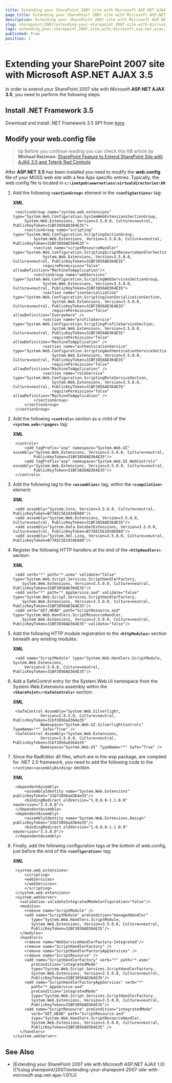 ```yaml
---
title: Extending your SharePoint 2007 site with Microsoft ASP.NET AJAX 3.5
page_title: Extending your SharePoint 2007 site with Microsoft ASP.NET AJAX 3.5 | UI for ASP.NET AJAX Documentation
description: Extending your SharePoint 2007 site with Microsoft ASP.NET AJAX 3.5
slug: sharepoint/2007/extending-your-sharepoint-2007-site-with-microsoft-asp.net-ajax-3.5
tags: extending,your,sharepoint,2007,site,with,microsoft,asp.net,ajax,3.5
published: True
position: 2
---
```


# Extending your SharePoint 2007 site with Microsoft ASP.NET AJAX 3.5



In order to extend your SharePoint 2007 site with Microsoft **ASP.NET AJAX 3.5**, you need to perform the following steps:

## Install .NET Framework 3.5

Download and install .NET Framework 3.5 SP1 from [here](https://www.microsoft.com/downloads/details.aspx?FamilyID=ab99342f-5d1a-413d-8319-81da479ab0d7&displaylang=en).

## Modify your web.config file

>tip Before you continue reading you can check this KB article by **Michael Raizman**: [SharePoint Feature to Extend SharePoint Site with AJAX 3.5 and Telerik Rad Controls](https://www.codeproject.com/KB/sharepoint/SharePoint_Telerik.aspx)



After **ASP.NET 3.5** has been installed you need to modify the **web.config** file of your MOSS web site with a few Ajax specific entries. Typically, the web.config file is located in **`c:\inetpub\wwwroot\wss\virtualdirectories\80`**

1. Add the following **`<sectionGroup>`** element in the **`<configSections>`** tag:

	**XML**

	    <sectionGroup name="system.web.extensions" type="System.Web.Configuration.SystemWebExtensionsSectionGroup,
	        System.Web.Extensions, Version=3.5.0.0, Culture=neutral, PublicKeyToken=31BF3856AD364E35">
	        <sectionGroup name="scripting" type="System.Web.Configuration.ScriptingSectionGroup,
	            System.Web.Extensions, Version=3.5.0.0, Culture=neutral, PublicKeyToken=31BF3856AD364E35">
	            <section name="scriptResourceHandler" type="System.Web.Configuration.ScriptingScriptResourceHandlerSection,
	                System.Web.Extensions, Version=3.5.0.0, Culture=neutral, PublicKeyToken=31BF3856AD364E35" 
	                requirePermission="false" allowDefinition="MachineToApplication"/>
	            <sectionGroup name="webServices" type="System.Web.Configuration.ScriptingWebServicesSectionGroup,
	                System.Web.Extensions, Version=3.5.0.0, Culture=neutral, PublicKeyToken=31BF3856AD364E35">
	                <section name="jsonSerialization" type="System.Web.Configuration.ScriptingJsonSerializationSection,
	                    System.Web.Extensions, Version=3.5.0.0, Culture=neutral, PublicKeyToken=31BF3856AD364E35" 
	                    requirePermission="false" allowDefinition="Everywhere" />
	                <section name="profileService" type="System.Web.Configuration.ScriptingProfileServiceSection,
	                    System.Web.Extensions, Version=3.5.0.0, Culture=neutral, PublicKeyToken=31BF3856AD364E35" 
	                    requirePermission="false" allowDefinition="MachineToApplication" />
	                <section name="authenticationService" type="System.Web.Configuration.ScriptingAuthenticationServiceSection,
	                    System.Web.Extensions, Version=3.5.0.0, Culture=neutral, PublicKeyToken=31BF3856AD364E35" 
	                    requirePermission="false" allowDefinition="MachineToApplication" />
	                <section name="roleService" type="System.Web.Configuration.ScriptingRoleServiceSection,
	                    System.Web.Extensions, Version=3.5.0.0, Culture=neutral, PublicKeyToken=31BF3856AD364E35" 
	                    requirePermission="false" allowDefinition="MachineToApplication" />
	            </sectionGroup>
	        </sectionGroup>
	    </sectionGroup>




2. Add the following **`<controls>`** section as a child of the **`<system.web>/<pages>`** tag:

	**XML**

	    <controls>
	        <add tagPrefix="asp" namespace="System.Web.UI" assembly="System.Web.Extensions, Version=3.5.0.0, Culture=neutral,
	            PublicKeyToken=31BF3856AD364E35"/>
	        <add tagPrefix="asp" namespace="System.Web.UI.WebControls" assembly="System.Web.Extensions, Version=3.5.0.0, Culture=neutral,
	            PublicKeyToken=31BF3856AD364E35"/>
	    </controls>




3. Add the following tag to the **`<assemblies>`** tag, within the **`<compilation>`** element:

	**XML**

	    <add assembly="System.Core, Version=3.5.0.0, Culture=neutral, PublicKeyToken=B77A5C561934E089"/>
	    <add assembly="System.Web.Extensions, Version=3.5.0.0, Culture=neutral, PublicKeyToken=31BF3856AD364E35"/>
	    <add assembly="System.Data.DataSetExtensions, Version=3.5.0.0, Culture=neutral, PublicKeyToken=B77A5C561934E089"/>
	    <add assembly="System.Xml.Linq, Version=3.5.0.0, Culture=neutral, PublicKeyToken=B77A5C561934E089"/>




4. Register the following HTTP handlers at the end of the **`<httpHandlers>`** section:

	**XML**

	    <add verb="*" path="*.asmx" validate="false" type="System.Web.Script.Services.ScriptHandlerFactory,
	       System.Web.Extensions, Version=3.5.0.0, Culture=neutral, PublicKeyToken=31BF3856AD364E35"/>
	    <add verb="*" path="*_AppService.axd" validate="false" type="System.Web.Script.Services.ScriptHandlerFactory,
	       System.Web.Extensions, Version=3.5.0.0, Culture=neutral, PublicKeyToken=31BF3856AD364E35"/>
	    <add verb="GET,HEAD" path="ScriptResource.axd" type="System.Web.Handlers.ScriptResourceHandler,
	       System.Web.Extensions, Version=3.5.0.0, Culture=neutral, PublicKeyToken=31BF3856AD364E35" validate="false"/>    




5. Add the following HTTP module registration to the **`<httpModules>`** section beneath any existing modules:

	**XML**

	    <add name="ScriptModule" type="System.Web.Handlers.ScriptModule, System.Web.Extensions, 
	        Version=3.5.0.0, Culture=neutral, PublicKeyToken=31BF3856AD364E35"/>    




6. Add a SafeControl entry for the System.Web.UI namespace from the System.Web.Extensions assembly within the **`<SharePoint>/<SafeControls>`** section:

	**XML**

	    <SafeControl Assembly="System.Web.Silverlight,
	               Version=2.0.5.0, Culture=neutral, PublicKeyToken=31bf3856ad364e35"
	               Namespace="System.Web.UI.SilverlightControls" TypeName="*" Safe="True" />
	    <SafeControl Assembly="System.Web.Extensions,
	               Version=3.5.0.0, Culture=neutral, PublicKeyToken=31bf3856ad364e35"
	               Namespace="System.Web.UI" TypeName="*" Safe="True" />




7. Since the RadEditor dll files, which are in the wsp package, are complied for .NET 2.0 framework, you need to add the following code to the `<runtime><assemblyBinding>` section.

	**XML**

	    <dependentAssembly>
	        <assemblyIdentity name="System.Web.Extensions" publicKeyToken="31bf3856ad364e35"/>
	        <bindingRedirect oldVersion="1.0.0.0-1.1.0.0" newVersion="3.5.0.0"/>
	    </dependentAssembly>
	    <dependentAssembly>
	        <assemblyIdentity name="System.Web.Extensions.Design" publicKeyToken="31bf3856ad364e35"/>
	        <bindingRedirect oldVersion="1.0.0.0-1.1.0.0" newVersion="3.5.0.0"/>
	    </dependentAssembly>




8. Finally, add the following configuration tags at the bottom of web.config, just before the end of the **`<configuration>`** tag:

	**XML**

	    <system.web.extensions>
	        <scripting>
	        <webServices>
	        </webServices>
	        </scripting>
	    </system.web.extensions>
	    <system.webServer>
	      <validation validateIntegratedModeConfiguration="false"/>
	      <modules>
	        <remove name="ScriptModule" />
	        <add name="ScriptModule" preCondition="managedHandler"
	           type="System.Web.Handlers.ScriptModule,
	           System.Web.Extensions, Version=3.5.0.0, Culture=neutral,
	           PublicKeyToken=31BF3856AD364E35"/>
	      </modules>
	      <handlers>
	        <remove name="WebServiceHandlerFactory-Integrated"/>
	        <remove name="ScriptHandlerFactory" />
	        <remove name="ScriptHandlerFactoryAppServices" />
	        <remove name="ScriptResource" />
	        <add name="ScriptHandlerFactory" verb="*" path="*.asmx"
	           preCondition="integratedMode"
	           type="System.Web.Script.Services.ScriptHandlerFactory,
	           System.Web.Extensions, Version=3.5.0.0, Culture=neutral,
	           PublicKeyToken=31BF3856AD364E35"/>
	        <add name="ScriptHandlerFactoryAppServices" verb="*"
	           path="*_AppService.axd"
	           preCondition="integratedMode"
	           type="System.Web.Script.Services.ScriptHandlerFactory,
	           System.Web.Extensions, Version=3.5.0.0, Culture=neutral,
	           PublicKeyToken=31BF3856AD364E35"/>
	        <add name="ScriptResource" preCondition="integratedMode"
	           verb="GET,HEAD" path="ScriptResource.axd"
	           type="System.Web.Handlers.ScriptResourceHandler,
	           System.Web.Extensions, Version=3.5.0.0, Culture=neutral,
	           PublicKeyToken=31BF3856AD364E35" />
	      </handlers>
	   </system.webServer>




## See Also

 * [Extending your SharePoint 2007 site with Microsoft ASP.NET AJAX 1.0]({%slug sharepoint/2007/extending-your-sharepoint-2007-site-with-microsoft-asp.net-ajax-1.0%})
